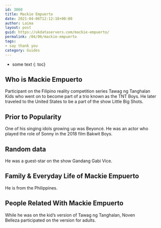 ```yaml
---
id: 3860
title: Mackie Empuerto
date: 2021-04-06T12:12:18+00:00
author: Laima
layout: post
guid: https://ukdataservers.com/mackie-empuerto/
permalink: /04/06/mackie-empuerto
tags:
- say thank you
category: Guides
---
```


* some text
{: toc}


## Who is Mackie Empuerto
                  
                  
                  
Participant on the Filipino reality competition series Tawag ng Tanghalan Kids who went on to become part of a trio known as the TNT Boys. He later traveled to the United States to be a part of the show Little Big Shots. 
                  
              
            
              
            
                
                
                
## Prior to Popularity
                  
                  
                  
One of his singing idols growing up was Beyoncé. He was an actor who played the role of Sonny in the 2018 film Bakwit Boys.
                  
              
            
              
            
                
                
                
## Random data
                  
                  
                  
He was a guest-star on the show Gandang Gabi Vice. 
                  
              
            
              
            
                
                
                
## Family & Everyday Life of Mackie Empuerto
                  
                  
                  
He is from the Philippines. 
                  
              
            
              
            
                
                
                
## People Related With Mackie Empuerto
                  
                  
                  
While he was on the kid&#8217;s version of Tawag ng Tanghalan, Noven Belleza participated on the version for adults. 
                  
              
            
              
            
                
              
            
              
              
            
            
              
            
          
          
          